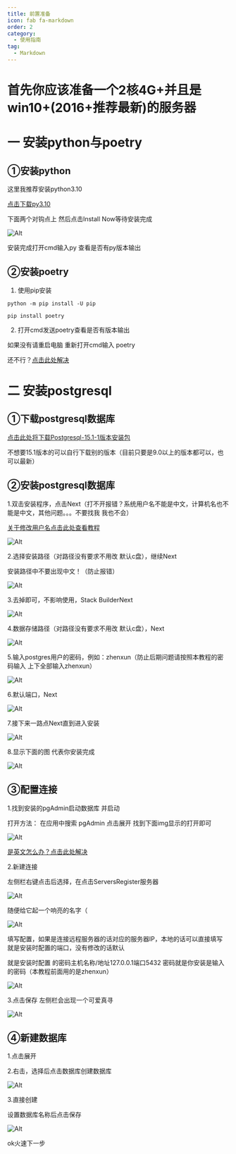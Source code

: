 ```yaml
---
title: 前置准备
icon: fab fa-markdown
order: 2
category:
  - 使用指南
tag:
  - Markdown
---
```


# 首先你应该准备一个2核4G+并且是win10+(2016+推荐最新)的服务器

# 一 安装python与poetry

## ①安装python

这里我推荐安装python3.10

[点击下载py3.10](https://yshs.lanzouy.com/iFMpG0gdwt9a)

下面两个对钩点上 然后点击Install Now等待安装完成

![Alt](../img/py安装.png)

安装完成打开cmd输入py 查看是否有py版本输出

## ②安装poetry

1. 使用pip安装
```
python -m pip install -U pip
```
```
pip install poetry
```

2. 打开cmd发送poetry查看是否有版本输出

如果没有请重启电脑 重新打开cmd输入 poetry

还不行？[点击此处解决](https://www.baidu.com)

# 二 安装postgresql

## ①下载postgresql数据库
[点击此处将下载Postgresql-15.1-1版本安装包](https://get.enterprisedb.com/postgresql/postgresql-15.1-1-windows-x64.exe)

不想要15.1版本的可以自行下载别的版本（目前只要是9.0以上的版本都可以，也可以最新）

## ②安装postgresql数据库

1.双击安装程序，点击Next（打不开报错？系统用户名不能是中文，计算机名也不能是中文，其他问题。。。不要找我 我也不会）

[关于修改用户名点击此处查看教程](https://www.cnblogs.com/ggc-gyx/p/17278182.html)

![Alt](../img/安装数据库.png)

2.选择安装路径（对路径没有要求不用改 默认c盘），继续Next

安装路径中不要出现中文！（防止报错）

![Alt](../img/数据库安装路径.png)

3.去掉即可，不影响使用，Stack BuilderNext

![Alt](../img/取消StackBuilder安装.png)

4.数据存储路径（对路径没有要求不用改 默认c盘），Next

![Alt](../img/数据存储路径.png)

5.输入postgres用户的密码，例如：zhenxun（防止后期问题请按照本教程的密码输入 上下全部输入zhenxun）

![Alt](../img/数据库密码.png)

6.默认端口，Next

![Alt](../img/数据库端口.png)

7.接下来一路点Next直到进入安装

![Alt](../img/一路下一步.png)

8.显示下面的图 代表你安装完成

![Alt](../img/数据库安装完成.png)

## ③配置连接

1.找到安装的pgAdmin启动数据库 并启动

打开方法： 在应用中搜索 pgAdmin 点击展开 找到下面img显示的打开即可

![Alt](../img/启动数据库.png)

[是英文怎么办？点击此处解决](https://blog.csdn.net/weixin_46329056/article/details/125929563?ydreferer=aHR0cHM6Ly93d3cuYmFpZHUuY29tL2xpbms%2FdXJsPUwzNmhIRml6RjMwd2QzWnFEanFpY0NLYzFGbmlGUktRTXhCU21UTmFObjZNM0NxLUY5YzJzYV9IY2kzekV5bEVlTTctNzZnWjVmNC15aTI3ZjE3V3JJVDRnUzMtejdlTHp6aFJPY1Y2Tm9XJndkPSZlcWlkPTgyNjY3OTdjMDAwZTA0NGEwMDAwMDAwMjY0M2FiNDZj)

2.新建连接

左侧栏右键点击后选择，在点击ServersRegister服务器

![Alt](../img/添加数据库.png)

随便给它起一个响亮的名字（

![Alt](../img/真寻名字.png)

填写配置，如果是连接远程服务器的话对应的服务器IP，本地的话可以直接填写 就是安装时配置的端口，没有修改的话默认

就是安装时配置
的密码主机名称/地址127.0.0.1端口5432 密码就是你安装是输入的密码（本教程前面用的是zhenxun）

![Alt](../img/编辑数据库1.png)

 3.点击保存
左侧栏会出现一个可爱真寻

![Alt](../img/编辑数据库2.png)

## ④新建数据库

1.点击展开

2.右击，选择后点击数据库创建数据库

![Alt](../img/新建数据库.png)

3.直接创建

设置数据库名称后点击保存 

![Alt](../img/保存数据库.png)

ok火速下一步
